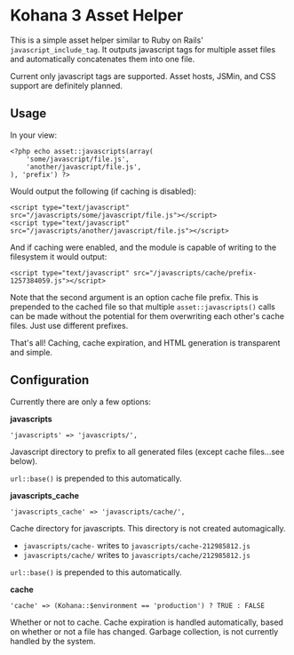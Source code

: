 # Kohana 3 Asset Helper

This is a simple asset helper similar to Ruby on Rails' `javascript_include_tag`. It outputs 
javascript tags for multiple asset files and automatically concatenates them into one file.

Current only javascript tags are supported. Asset hosts, JSMin, and CSS support are definitely planned.

## Usage

In your view:

    <?php echo asset::javascripts(array(
    	'some/javascript/file.js',
    	'another/javascript/file.js',
    ), 'prefix') ?>

Would output the following (if caching is disabled):

    <script type="text/javascript" src="/javascripts/some/javascript/file.js"></script>
    <script type="text/javascript" src="/javascripts/another/javascript/file.js"></script>

And if caching were enabled, and the module is capable of writing to the filesystem it would output:

    <script type="text/javascript" src="/javascripts/cache/prefix-1257384059.js"></script>

Note that the second argument is an option cache file prefix. This is prepended to the cached file 
so that multiple `asset::javascripts()` calls can be made without the potential for them overwriting 
each other's cache files. Just use different prefixes.

That's all! Caching, cache expiration, and HTML generation is transparent and simple.

## Configuration

Currently there are only a few options:

**javascripts**

    'javascripts' => 'javascripts/',

Javascript directory to prefix to all generated files (except cache files...see below).

`url::base()` is prepended to this automatically.
 
**javascripts_cache**

    'javascripts_cache' => 'javascripts/cache/',

Cache directory for javascripts. This directory is not created automagically.
 
  * `javascripts/cache-` writes to `javascripts/cache-212985812.js`
  * `javascripts/cache/` writes to `javascripts/cache/212985812.js`
 
`url::base()` is prepended to this automatically.
 
**cache**

    'cache' => (Kohana::$environment == 'production') ? TRUE : FALSE

Whether or not to cache. Cache expiration is handled automatically, based on whether or not a 
file has changed. Garbage collection, is not currently handled by the system.
